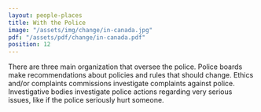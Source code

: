 ```yaml
---
layout: people-places
title: With the Police
image: "/assets/img/change/in-canada.jpg"
pdf: "/assets/pdf/change/in-canada.pdf"
position: 12
---
```


There are three main organization that oversee the police. Police boards make recommendations about policies and rules that should change. Ethics and/or complaints commissions investigate complaints against police. Investigative bodies investigate police actions regarding very serious issues, like if the police seriously hurt someone.
